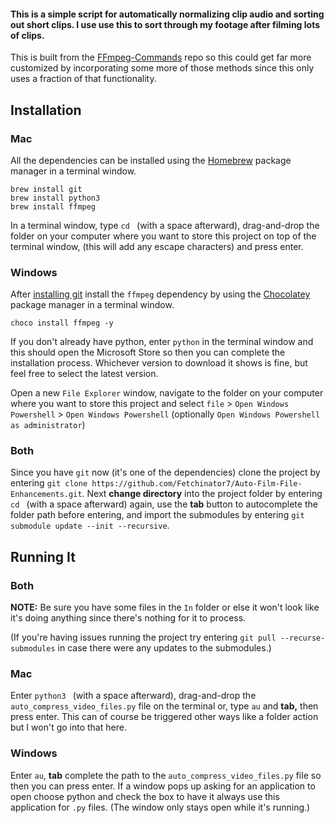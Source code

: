 #### This is a simple script for automatically normalizing clip audio and sorting out short clips. I use use this to sort through my footage after filming lots of clips.

This is built from the [FFmpeg-Commands](https://github.com/Fetchinator7/FFmpeg-Commands) repo so this could get far more customized by incorporating some more of those methods since this only uses a fraction of that functionality.

## Installation

### Mac

All the dependencies can be installed using the [Homebrew](https://brew.sh/) package manager in a terminal window.

```shell
brew install git
brew install python3
brew install ffmpeg
```

In a terminal window, type `cd ` (with a space afterward), drag-and-drop the folder on your computer where you want to store this project on top of the terminal window, (this will add any escape characters) and press enter.

### Windows

After [installing git](https://git-scm.com/download/win) install the `ffmpeg` dependency by using the [Chocolatey](https://chocolatey.org/install) package manager in a terminal window.

```shell
choco install ffmpeg -y
```

If you don't already have python, enter `python` in the terminal window and this should open the Microsoft Store so then you can complete the installation process. Whichever version to download it shows is fine, but feel free to select the latest version.

Open a new `File Explorer` window, navigate to the folder on your computer where you want to store this project and select `file` > `Open Windows Powershell` > `Open Windows Powershell` (optionally `Open Windows Powershell as administrator`)

### **Both**

Since you have `git` now (it's one of the dependencies) clone the project by entering `git clone https://github.com/Fetchinator7/Auto-Film-File-Enhancements.git`. Next **change directory** into the project folder by entering `cd ` (with a space afterward) again, use the **tab** button to autocomplete the folder path before entering, and import the submodules by entering `git submodule update --init --recursive`.

## Running It

### **Both**

**NOTE:** Be sure you have some files in the `In` folder or else it won't look like it's doing anything since there's nothing for it to process.

(If you're having issues running the project try entering `git pull --recurse-submodules` in case there were any updates to the submodules.)

### Mac

Enter `python3 ` (with a space afterward), drag-and-drop the `auto_compress_video_files.py` file on the terminal or, type `au` and **tab,** then press enter. This can of course be triggered other ways like a folder action but I won't go into that here.

### Windows

Enter `au`, **tab** complete the path to the `auto_compress_video_files.py` file so then you can press enter. If a window pops up asking for an application to open choose python and check the box to have it always use this application for `.py` files. (The window only stays open while it's running.)
